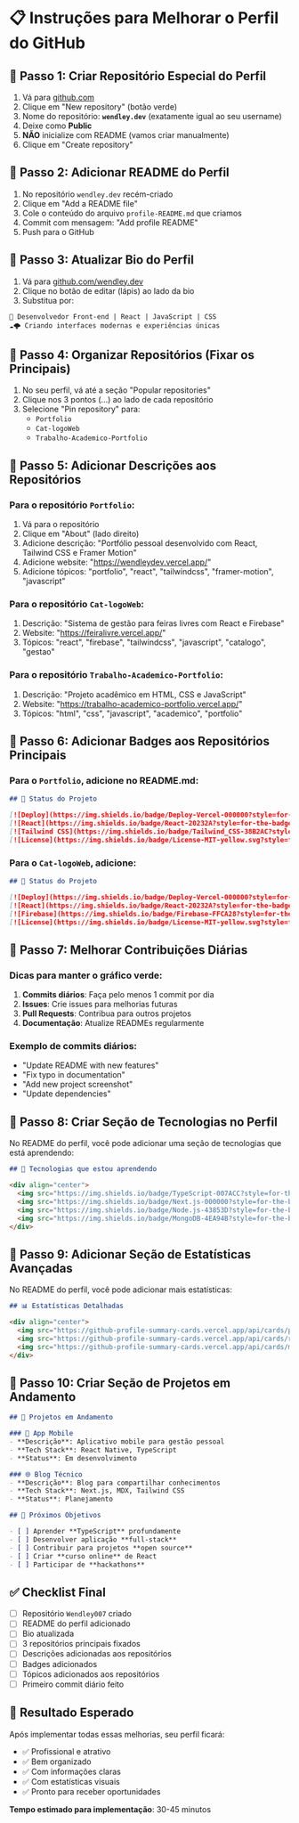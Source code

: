 # 📋 Instruções para Melhorar o Perfil do GitHub

## 🎯 Passo 1: Criar Repositório Especial do Perfil

1. Vá para [github.com](https://github.com)
2. Clique em "New repository" (botão verde)
3. Nome do repositório: **`wendley.dev`** (exatamente igual ao seu username)
4. Deixe como **Public**
5. **NÃO** inicialize com README (vamos criar manualmente)
6. Clique em "Create repository"

## 🎯 Passo 2: Adicionar README do Perfil

1. No repositório `wendley.dev` recém-criado
2. Clique em "Add a README file"
3. Cole o conteúdo do arquivo `profile-README.md` que criamos
4. Commit com mensagem: "Add profile README"
5. Push para o GitHub

## 🎯 Passo 3: Atualizar Bio do Perfil

1. Vá para [github.com/wendley.dev](https://github.com/wendley.dev)
2. Clique no botão de editar (lápis) ao lado da bio
3. Substitua por:
```
🎯 Desenvolvedor Front-end | React | JavaScript | CSS
☁️🌩️ Criando interfaces modernas e experiências únicas
```

## 🎯 Passo 4: Organizar Repositórios (Fixar os Principais)

1. No seu perfil, vá até a seção "Popular repositories"
2. Clique nos 3 pontos (...) ao lado de cada repositório
3. Selecione "Pin repository" para:
   - `Portfolio`
   - `Cat-logoWeb` 
   - `Trabalho-Academico-Portfolio`

## 🎯 Passo 5: Adicionar Descrições aos Repositórios

### Para o repositório `Portfolio`:
1. Vá para o repositório
2. Clique em "About" (lado direito)
3. Adicione descrição: "Portfólio pessoal desenvolvido com React, Tailwind CSS e Framer Motion"
4. Adicione website: "https://wendleydev.vercel.app/"
5. Adicione tópicos: "portfolio", "react", "tailwindcss", "framer-motion", "javascript"

### Para o repositório `Cat-logoWeb`:
1. Descrição: "Sistema de gestão para feiras livres com React e Firebase"
2. Website: "https://feiralivre.vercel.app/"
3. Tópicos: "react", "firebase", "tailwindcss", "javascript", "catalogo", "gestao"

### Para o repositório `Trabalho-Academico-Portfolio`:
1. Descrição: "Projeto acadêmico em HTML, CSS e JavaScript"
2. Website: "https://trabalho-academico-portfolio.vercel.app/"
3. Tópicos: "html", "css", "javascript", "academico", "portfolio"

## 🎯 Passo 6: Adicionar Badges aos Repositórios Principais

### Para o `Portfolio`, adicione no README.md:

```markdown
## 🚀 Status do Projeto

[![Deploy](https://img.shields.io/badge/Deploy-Vercel-000000?style=for-the-badge&logo=vercel&logoColor=white)](https://wendleydev.vercel.app/)
[![React](https://img.shields.io/badge/React-20232A?style=for-the-badge&logo=react&logoColor=61DAFB)](https://reactjs.org/)
[![Tailwind CSS](https://img.shields.io/badge/Tailwind_CSS-38B2AC?style=for-the-badge&logo=tailwind-css&logoColor=white)](https://tailwindcss.com/)
[![License](https://img.shields.io/badge/License-MIT-yellow.svg?style=for-the-badge)](https://opensource.org/licenses/MIT)
```

### Para o `Cat-logoWeb`, adicione:

```markdown
## 🚀 Status do Projeto

[![Deploy](https://img.shields.io/badge/Deploy-Vercel-000000?style=for-the-badge&logo=vercel&logoColor=white)](https://feiralivre.vercel.app/)
[![React](https://img.shields.io/badge/React-20232A?style=for-the-badge&logo=react&logoColor=61DAFB)](https://reactjs.org/)
[![Firebase](https://img.shields.io/badge/Firebase-FFCA28?style=for-the-badge&logo=firebase&logoColor=black)](https://firebase.google.com/)
[![License](https://img.shields.io/badge/License-MIT-yellow.svg?style=for-the-badge)](https://opensource.org/licenses/MIT)
```

## 🎯 Passo 7: Melhorar Contribuições Diárias

### Dicas para manter o gráfico verde:
1. **Commits diários**: Faça pelo menos 1 commit por dia
2. **Issues**: Crie issues para melhorias futuras
3. **Pull Requests**: Contribua para outros projetos
4. **Documentação**: Atualize READMEs regularmente

### Exemplo de commits diários:
- "Update README with new features"
- "Fix typo in documentation"
- "Add new project screenshot"
- "Update dependencies"

## 🎯 Passo 8: Criar Seção de Tecnologias no Perfil

No README do perfil, você pode adicionar uma seção de tecnologias que está aprendendo:

```markdown
## 🚀 Tecnologias que estou aprendendo

<div align="center">
  <img src="https://img.shields.io/badge/TypeScript-007ACC?style=for-the-badge&logo=typescript&logoColor=white" alt="TypeScript" />
  <img src="https://img.shields.io/badge/Next.js-000000?style=for-the-badge&logo=next.js&logoColor=white" alt="Next.js" />
  <img src="https://img.shields.io/badge/Node.js-43853D?style=for-the-badge&logo=node.js&logoColor=white" alt="Node.js" />
  <img src="https://img.shields.io/badge/MongoDB-4EA94B?style=for-the-badge&logo=mongodb&logoColor=white" alt="MongoDB" />
</div>
```

## 🎯 Passo 9: Adicionar Seção de Estatísticas Avançadas

No README do perfil, você pode adicionar mais estatísticas:

```markdown
## 📊 Estatísticas Detalhadas

<div align="center">
  <img src="https://github-profile-summary-cards.vercel.app/api/cards/profile-details?username=Wendley007&theme=radical" alt="Profile Details" />
  <img src="https://github-profile-summary-cards.vercel.app/api/cards/repos-per-language?username=Wendley007&theme=radical" alt="Repos per Language" />
  <img src="https://github-profile-summary-cards.vercel.app/api/cards/most-commit-language?username=Wendley007&theme=radical" alt="Most Commit Language" />
</div>
```

## 🎯 Passo 10: Criar Seção de Projetos em Andamento

```markdown
## 🚧 Projetos em Andamento

### 📱 App Mobile
- **Descrição**: Aplicativo mobile para gestão pessoal
- **Tech Stack**: React Native, TypeScript
- **Status**: Em desenvolvimento

### 🌐 Blog Técnico
- **Descrição**: Blog para compartilhar conhecimentos
- **Tech Stack**: Next.js, MDX, Tailwind CSS
- **Status**: Planejamento

## 🎯 Próximos Objetivos

- [ ] Aprender **TypeScript** profundamente
- [ ] Desenvolver aplicação **full-stack**
- [ ] Contribuir para projetos **open source**
- [ ] Criar **curso online** de React
- [ ] Participar de **hackathons**
```

## ✅ Checklist Final

- [ ] Repositório `Wendley007` criado
- [ ] README do perfil adicionado
- [ ] Bio atualizada
- [ ] 3 repositórios principais fixados
- [ ] Descrições adicionadas aos repositórios
- [ ] Badges adicionados
- [ ] Tópicos adicionados aos repositórios
- [ ] Primeiro commit diário feito

## 🎉 Resultado Esperado

Após implementar todas essas melhorias, seu perfil ficará:
- ✅ Profissional e atrativo
- ✅ Bem organizado
- ✅ Com informações claras
- ✅ Com estatísticas visuais
- ✅ Pronto para receber oportunidades

**Tempo estimado para implementação**: 30-45 minutos 